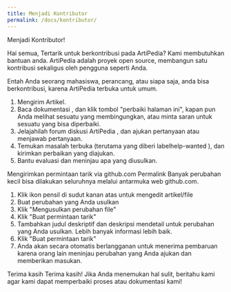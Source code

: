 ```yaml
---
title: Menjadi Kontributor
permalink: /docs/kontributor/
---
```


Menjadi Kontributor!

Hai semua, Tertarik untuk berkontribusi pada ArtiPedia? Kami membutuhkan bantuan anda. ArtiPedia adalah proyek open source, membangun satu kontribusi sekaligus oleh pengguna seperti Anda.

Entah Anda seorang mahasiswa, perancang, atau siapa saja, anda bisa berkontribusi, karena ArtiPedia terbuka untuk umum. 

1. Mengirim Artikel.
2. Baca dokumentasi , dan klik tombol "perbaiki halaman ini", kapan pun Anda melihat sesuatu yang membingungkan, atau minta saran untuk sesuatu yang bisa diperbaiki.
3. Jelajahilah forum diskusi ArtiPedia , dan ajukan pertanyaan atau menjawab pertanyaan.
5. Temukan masalah terbuka (terutama yang diberi labelhelp-wanted ), dan kirimkan perbaikan yang diajukan. 
6. Bantu evaluasi dan meninjau apa yang diusulkan.

Mengirimkan permintaan tarik via github.com Permalink
Banyak perubahan kecil bisa dilakukan seluruhnya melalui antarmuka web github.com.

1. Klik ikon pensil di sudut kanan atas untuk mengedit artikel/file
2. Buat perubahan yang Anda usulkan
3. Klik "Mengusulkan perubahan file"
4. Klik "Buat permintaan tarik"
5. Tambahkan judul deskriptif dan deskripsi mendetail untuk perubahan yang Anda usulkan. Lebih banyak informasi lebih baik.
6. Klik "Buat permintaan tarik"
7. Anda akan secara otomatis berlangganan untuk menerima pembaruan karena orang lain meninjau perubahan yang Anda ajukan dan memberikan masukan.

Terima kasih 
Terima kasih! Jika Anda menemukan hal sulit, beritahu kami agar kami dapat memperbaiki proses atau dokumentasi kami!
